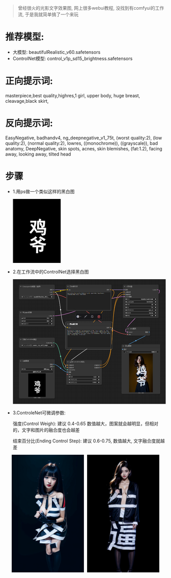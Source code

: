 > 曾经很火的光影文字效果图, 网上很多webui教程, 没找到有comfyui的工作流, 于是我就简单搞了一个来玩

# 推荐模型:
+ 大模型: beautifulRealistic_v60.safetensors
+ ControlNet模型: control_v1p_sd15_brightness.safetensors

# 正向提示词:
masterpiece,best quality,highres,1 girl, upper body, huge breast, cleavage,black skirt,

# 反向提示词:
EasyNegative, badhandv4, ng_deepnegative_v1_75t, (worst quality:2), (low quality:2), (normal quality:2), lowres, ((monochrome)), ((grayscale)), bad anatomy, DeepNegative, skin spots, acnes, skin blemishes, (fat:1.2), facing away, looking away, tilted head

# 步骤
+ 1.用ps做一个类似这样的黑白图

    <img src="ControlNet参考图/鸡爷.png" width="150"/>

+ 2.在工作流中的ControlNet选择黑白图

    <img src="工作流截图.png">

+ 3.ControleNet可微调参数:
    
    强度(Control Weigh): 建议 0.4-0.65 数值越大，图案就会越明显，但相对的，文字和图片的融合度也会越差

    结束百分比(Ending Control Step): 建议 0.6-0.75, 数值越大, 文字融合度就越差

<div style="display:flex; justify-content:center;">
  <img src="Output/光影文字_鸡爷.png" width="45%" style="margin-right:10px;">
  <img src="Output/光影文字_牛逼.png" width="45%">
</div>